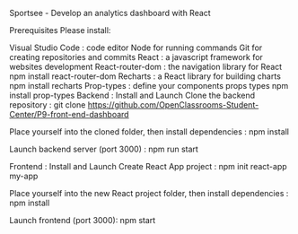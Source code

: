 Sportsee - Develop an analytics dashboard with React

Prerequisites
Please install:

Visual Studio Code : code editor
Node for running commands
Git for creating repositories and commits
React : a javascript framework for websites development
React-router-dom : the navigation library for React npm install react-router-dom
Recharts : a React library for building charts npm install recharts
Prop-types : define your components props types npm install prop-types
Backend : Install and Launch
Clone the backend repository : git clone https://github.com/OpenClassrooms-Student-Center/P9-front-end-dashboard

Place yourself into the cloned folder, then install dependencies : npm install

Launch backend server (port 3000) : npm run start

Frontend : Install and Launch
Create React App project : npm init react-app my-app

Place yourself into the new React project folder, then install dependencies : npm install

Launch frontend (port 3000): npm start
